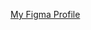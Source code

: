 [My Figma Profile](https://www.figma.com/design/PMpuFwpub1Dc9UsGoEM0X3/Udaya-K-R?node-id=0-1&t=IjZOhjPiVrq8J1B0-1)
